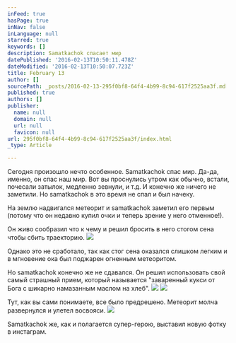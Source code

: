 ```yaml
---
inFeed: true
hasPage: true
inNav: false
inLanguage: null
starred: true
keywords: []
description: Samatkachok спасает мир
datePublished: '2016-02-13T10:50:11.478Z'
dateModified: '2016-02-13T10:50:07.723Z'
title: February 13
author: []
sourcePath: _posts/2016-02-13-295f0bf8-64f4-4b99-8c94-617f2525aa3f.md
published: true
authors: []
publisher:
  name: null
  domain: null
  url: null
  favicon: null
url: 295f0bf8-64f4-4b99-8c94-617f2525aa3f/index.html
_type: Article

---
```

Сегодня произошло нечто особенное. Samatkachok спас мир. Да-да, именно, он спас наш мир. Вот вы проснулись утром как обычно, встали, почесали затылок, медленно зевнули, и т.д. И конечно же ничего не заметили. Но samatkachok в это время не спал и был начеку. 

На землю надвигался метеорит и samatkachok заметил его первым (потому что он недавно купил очки и теперь зрение у него отменное!). 

Он живо сообразил что к чему и решил бросить в него стогом сена чтобы сбить траекторию.
![](https://the-grid-user-content.s3-us-west-2.amazonaws.com/89cdf9b6-95b3-4059-bc11-a2fcfad0b86e.jpg)

Однако это не сработало, так как стог сена оказался слишком легким и в мгновение ока был поджарен огненным метеоритом. 

Но samatkachok конечно же не сдавался. Он решил использовать свой самый страшный прием, который называется "заваренный кукси от Бога с шикарно намазанным маслом на хлеб". ![](https://the-grid-user-content.s3-us-west-2.amazonaws.com/0e989f3e-42dd-4129-8c39-20749f988d04.jpg)
![](https://the-grid-user-content.s3-us-west-2.amazonaws.com/28c0f9ec-fa26-4f0d-8274-844e0ae473a1.jpg)

Тут, как вы сами понимаете, все было предрешено. Метеорит молча развернулся и улетел восвояси. ![](https://s3-us-west-2.amazonaws.com/the-grid-img/p/a6060ab9da152c92057cece26e55fd23315e4f90.jpg)

Samatkachok же, как и полагается супер-герою, выставил новую фотку в инстаграм.